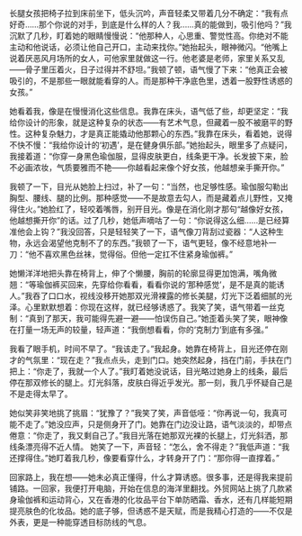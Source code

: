 长腿女孩把椅子拉到床前坐下，低头沉吟，声音轻柔又带着几分不确定：“我有点好奇……那个你说的对手，到底是什么样的人？我……真的能做到，吸引他吗？”我沉默了几秒，盯着她的眼睛慢慢说：“他那种人，心思重、警觉性高。你绝对不能主动和他说话，必须让他自己开口，主动来找你。”她抬起头，眼神微闪。“他嘴上说着厌恶风月场所的女人，可他家里就做这一行。他老婆是老师，家里关系又乱——骨子里压着火，日子过得并不舒坦。”我顿了顿，语气慢了下来：“他真正会被吸引的，不是那些一眼就能看穿的人。而是那种干净底色里，透着一股野性诱惑的女孩。”

她看着我，像是在慢慢消化这些信息。我靠在床头，语气低了些，却更坚定：“我给你设计的形象，就是这种复杂的状态——有艺术气息，但藏着一股不被磨平的野性。这种复杂魅力，才是真正能撬动他那颗心的东西。”我靠在床头，看着她，说得不快不慢：“我给你设计的‘初遇’，是在健身俱乐部。”她抬起头，眼里多了点疑问，我接着道：“你穿一身黑色瑜伽服，显得皮肤更白，线条更干净。长发披下来，脸不必画浓妆，气质要雅而不艳——你越看起来像个好女孩，他越想亲手撕开你。”

我顿了一下，目光从她脸上扫过，补了一句：“当然，也足够性感。瑜伽服勾勒出胸型、腰线、腿的比例。那种感觉——不是故意去勾人，而是藏着点儿野性，又掩得住火。”她脸红了，轻咬着嘴唇，别开目光。像是在消化刚才那句“越像好女孩，他越想撕开你”的话。过了几秒，她低声嘀咕了一句：“你说得这么细……是已经算准他会上钩？”我没回答，只是轻轻笑了一下，语气像刀背刮过瓷器：“人这种生物，永远会渴望他克制不了的东西。”我顿了一下，语气更轻，像不经意地补一刀：“他不喜欢黑色丝袜，觉得俗。但他一定扛不住紧身瑜伽裤。”

她懒洋洋地把头靠在椅背上，伸了个懒腰，胸前的轮廓显得更加饱满，嘴角微翘：“等瑜伽裤买回来，先穿给你看看，看看你说的‘那种感觉’，是不是真的能诱人。”我吞了口口水，视线没移开她那双光滑裸露的修长美腿，灯光下泛着细腻的光泽。心里默默想着：你现在这样，就已经够诱惑了。我笑了笑，语气带着一丝克制：“真到了那天，我可能得先避一避——怕误伤自己。”她歪着头笑了笑，眼神像在打量一场无声的较量，轻声道：“我倒想看看，你的‘克制力’到底有多强。”

我看了眼手机，时间不早了。“我该走了。”我起身。她靠在椅背上，目光还停在刚才的气氛里：“现在走？”我点点头，走到门口。她突然起身，挡在门前，手扶在门把上：“你走了，我就一个人了。”我盯着她没说话，目光略过她身上的线条，最后停在那双修长的腿上。灯光斜落，皮肤白得近乎发光。那一刻，我几乎怀疑自己是不是走得太早了。

她似笑非笑地挑了挑眉：“犹豫了？”我笑了笑，声音低哑：“你再说一句，我真可能不走了。”她没应声，只是侧身开了门。她靠在门边没让路，语气淡淡的，却带点倦意：“你走了，我又剩自己了。”我目光落在她那双光裸的长腿上，灯光斜洒，那线条漂亮得不近人情。  她笑了一下，声音轻：“怎么，舍不得走？”我低声道：“我还撑得住。”她盯着我几秒，像要看穿什么，才转身开了门：“那你得一直撑着。”

回家路上，我在想——她未必真正懂得，什么才算诱惑。很多事，还是得我来提前铺路。一回家，我便打开电脑，开始在信息的海洋里翻找。外贸网站上挑了几款紧身瑜伽裤和运动背心，又在香港的化妆品平台下单防晒霜、香水，还有几样能短期提亮肤色的化妆品。她的底子够，但诱惑不是天赋，而是我精心打造的——不仅是外表，更是一种能穿透目标防线的气息。